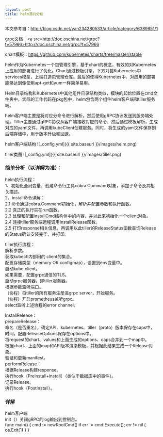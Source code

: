```yaml
---
layout: post
title: helm源码分析
---
```


本文参考自：<a src=http://blog.csdn.net/yan234280533/article/category/6389651/1>http://blog.csdn.net/yan234280533/article/category/6389651/1</a>

grpc文档：<a src=http://doc.oschina.net/grpc?t=57966>http://doc.oschina.net/grpc?t=57966</a>

chart模板：<a src=https://github.com/kubernetes/charts/tree/master/stable>https://github.com/kubernetes/charts/tree/master/stable</a>

helm作为Kubernetes一个包管理引擎，基于chart的概念，有效的对Kubernetes上应用的部署进行了优化。Chart通过模板引擎，下方对接Kubernetes中services模型，上端打造包管理仓库。最后的使得Kubernetes中，对应用的部署能够达到像使用apt-get和yum一样简单易用。

 Helm目录结构和Kubernetes中其他组件目录结构类似，模块的起始位置在cmd文件夹中，实际的工作代码在pkg包中，helm包含两个组件helm客户端和tiller服务端。

helm客户端主要是将对应分命令进行解析，然后使用gRPC协议发送到服务端处理。Tiller主要通过gRPC协议从客户端接收对应的命令，然后通过模板解析，生成对应的yaml文件，再调用kubeClient创建服务。同时，将生成的yaml文件保存到后端存储中，用于版本升级和回退。

helm客户端结构
![_config.yml]({{ site.baseurl }}/images/helm.png)

tiller类图
![_config.yml]({{ site.baseurl }}/images/tiller.png)

### 简单分析（以详解为准）：

helm执行流程：</br>
1、初始化全局变量，创建命令行工具cobra.Command对象，添加子命令及其相关描述。</br>
2、install命令详解：</br>
2.1 命令通过cobra.Command初始化，解析并配置参数和执行函数。 </br>
2.2 真正的执行实在run函数。 </br>
2.3 处理和配置installCmd结构体中的内容，并以此来初始化一个client对象。</br>
2.4 连接tiller服务端远程调用InstallRelease函数。</br>
2.5 打印response相关信息，再调用以此tiller的ReleaseStatus函数查询Release的Status确认安装完毕，并打印。</br>

tiller执行流程：</br>
   解析参数。</br>
   获取kubectl内部用的 client的集合。</br>
   配置存储类型（memory OR configmap），设置到env变量中。</br>
   启动kube client。</br>
   如果需要，配置grpc通信的TLS。</br>
   启动grpc服务器，即tiller服务器。</br>
   根据参数监听端口。</br>
   （协程）将tiller的所有服务注册进grpc server，开始服务。</br>
   （协程）开启prometheus监听grpc。</br>
   select监听上述协程的error channel。</br>

InstallRelease：</br>
  prepareRelease：</br>
   命名（是否重名），确定API、kubernetes、tiller（proto）版本保存在caps中，时间，配置ReleaseOptions保存在options中。</br>
   将request的chart、values和上面生成的options、caps合并到一个map中。</br>
   根据chart、上面的map和API版本渲染模板，并根据此结果生成一个Release对象。</br>
   验证和更新manifest。</br>
  performRelease：</br>
   根据Release构建response。</br>
   执行hook（PreInstall+install）（类似于数据库中的事件）。</br>
   记录Release。</br>
   执行hook（PostInstall）。</br>

### 详解

helm客户端</br>
init（）关闭gRPC的log输出到控制台。</br>
    func main() {
       cmd := newRootCmd()
       if err := cmd.Execute(); err != nil {
          os.Exit(1)
       }
    }
